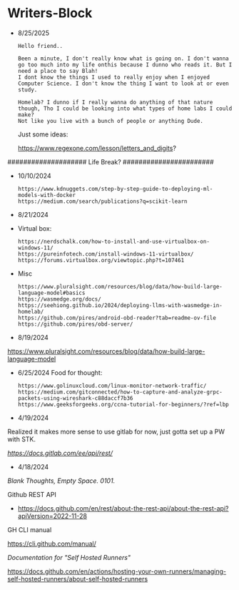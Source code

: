 # Writers-Block

- 8/25/2025
  
      Hello friend..

      Been a minute, I don't really know what is going on. I don't wanna go too much into my life onthis because I dunno who reads it. But I need a place to say Blah!
      I dont know the things I used to really enjoy when I enjoyed Computer Science. I don't know the thing I want to look at or even study.

      Homelab? I dunno if I really wanna do anything of that nature though, Tho I could be looking into what types of home labs I could make?
      Not like you live with a bunch of people or anything Dude.

  Just some ideas:
  
    https://www.regexone.com/lesson/letters_and_digits?



#################### Life Break? #######################

- 10/10/2024

      https://www.kdnuggets.com/step-by-step-guide-to-deploying-ml-models-with-docker
      https://medium.com/search/publications?q=scikit-learn

- 8/21/2024
- Virtual box:
  
      https://nerdschalk.com/how-to-install-and-use-virtualbox-on-windows-11/
      https://pureinfotech.com/install-windows-11-virtualbox/
      https://forums.virtualbox.org/viewtopic.php?t=107461

  
- Misc

      https://www.pluralsight.com/resources/blog/data/how-build-large-language-model#basics
      https://wasmedge.org/docs/
      https://seehiong.github.io/2024/deploying-llms-with-wasmedge-in-homelab/
      https://github.com/pires/android-obd-reader?tab=readme-ov-file
      https://github.com/pires/obd-server/

- 8/19/2024

https://www.pluralsight.com/resources/blog/data/how-build-large-language-model

- 6/25/2024
Food for thought:

      https://www.golinuxcloud.com/linux-monitor-network-traffic/
      https://medium.com/gitconnected/how-to-capture-and-analyze-grpc-packets-using-wireshark-c88daccf7b36
      https://www.geeksforgeeks.org/ccna-tutorial-for-beginners/?ref=lbp

- 4/19/2024

Realized it makes more sense to use gitlab for now, just gotta set up a PW with STK.

_https://docs.gitlab.com/ee/api/rest/_

- 4/18/2024

_Blank Thoughts, Empty Space. 0101._

Github REST API
- https://docs.github.com/en/rest/about-the-rest-api/about-the-rest-api?apiVersion=2022-11-28

GH CLI manual

https://cli.github.com/manual/

_Documentation for "Self Hosted Runners"_

https://docs.github.com/en/actions/hosting-your-own-runners/managing-self-hosted-runners/about-self-hosted-runners
